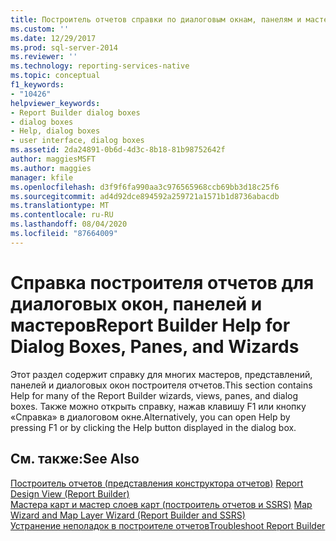 ```yaml
---
title: Построитель отчетов справки по диалоговым окнам, панелям и мастерам | Документация Майкрософт
ms.custom: ''
ms.date: 12/29/2017
ms.prod: sql-server-2014
ms.reviewer: ''
ms.technology: reporting-services-native
ms.topic: conceptual
f1_keywords:
- "10426"
helpviewer_keywords:
- Report Builder dialog boxes
- dialog boxes
- Help, dialog boxes
- user interface, dialog boxes
ms.assetid: 2da24891-0b6d-4d3c-8b18-81b98752642f
author: maggiesMSFT
ms.author: maggies
manager: kfile
ms.openlocfilehash: d3f9f6fa990aa3c976565968ccb69bb3d18c25f6
ms.sourcegitcommit: ad4d92dce894592a259721a1571b1d8736abacdb
ms.translationtype: MT
ms.contentlocale: ru-RU
ms.lasthandoff: 08/04/2020
ms.locfileid: "87664009"
---
```

# <a name="report-builder-help-for-dialog-boxes-panes-and-wizards"></a><span data-ttu-id="bb5b4-102">Справка построителя отчетов для диалоговых окон, панелей и мастеров</span><span class="sxs-lookup"><span data-stu-id="bb5b4-102">Report Builder Help for Dialog Boxes, Panes, and Wizards</span></span>
  <span data-ttu-id="bb5b4-103">Этот раздел содержит справку для многих мастеров, представлений, панелей и диалоговых окон построителя отчетов.</span><span class="sxs-lookup"><span data-stu-id="bb5b4-103">This section contains Help for many of the Report Builder wizards, views, panes, and dialog boxes.</span></span> <span data-ttu-id="bb5b4-104">Также можно открыть справку, нажав клавишу F1 или кнопку «Справка» в диалоговом окне.</span><span class="sxs-lookup"><span data-stu-id="bb5b4-104">Alternatively, you can open Help by pressing F1 or by clicking the Help button displayed in the dialog box.</span></span>  
  
## <a name="see-also"></a><span data-ttu-id="bb5b4-105">См. также:</span><span class="sxs-lookup"><span data-stu-id="bb5b4-105">See Also</span></span>  
 <span data-ttu-id="bb5b4-106">[Построитель отчетов &#40;представления конструктора отчетов&#41;](report-builder/report-design-view-report-builder.md) </span><span class="sxs-lookup"><span data-stu-id="bb5b4-106">[Report Design View &#40;Report Builder&#41;](report-builder/report-design-view-report-builder.md) </span></span>  
 <span data-ttu-id="bb5b4-107">[Мастера карт и мастер слоев карт &#40;построитель отчетов и SSRS&#41;](report-design/map-wizard-and-map-layer-wizard-report-builder-and-ssrs.md) </span><span class="sxs-lookup"><span data-stu-id="bb5b4-107">[Map Wizard and Map Layer Wizard &#40;Report Builder and SSRS&#41;](report-design/map-wizard-and-map-layer-wizard-report-builder-and-ssrs.md) </span></span>  
 [<span data-ttu-id="bb5b4-108">Устранение неполадок в построителе отчетов</span><span class="sxs-lookup"><span data-stu-id="bb5b4-108">Troubleshoot Report Builder</span></span>](../../2014/reporting-services/troubleshoot-report-builder.md)  
  
  
